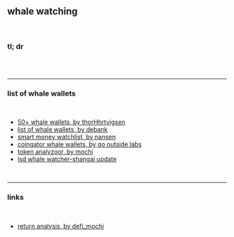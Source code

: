 ## whale watching

<br>

### tl; dr

<br>


<br>

---

### list of whale wallets 

<br>

* [50+ whale wallets, by thorHhrtvigsen](https://twitter.com/ThorHartvigsen/status/1622632955939287043)
* [list of whale wallets, by debank](https://debank.com/whales)
* [smart money watchlist, by nansen](https://pro.nansen.ai/smart-money)
* [coingator whale wallets, by go outside labs](https://github.com/go-outside-labs/searcher-coingator-rs/blob/main/data/whales.txt)
* [token analyzoor, by mochi](https://dune.com/defimochi/token-god-mode)
* [lsd whale watcher-shangai update](https://github.com/go-outside-labs/mev-toolkit/tree/main/MEV_and_trading/whales)


<br>

----

### links

<br>


* [return analysis, by defi_mochi](https://twitter.com/defi_mochi/status/1616649547350151169)
